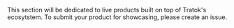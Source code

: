 This section will be dedicated to live products built on top of Tratok's ecosytstem. To submit your product for showcasing, please create an issue.
